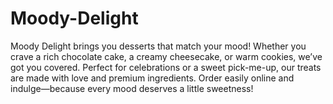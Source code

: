 # Moody-Delight
Moody Delight brings you desserts that match your mood! Whether you crave a rich chocolate cake, a creamy cheesecake, or warm cookies, we’ve got you covered. Perfect for celebrations or a sweet pick-me-up, our treats are made with love and premium ingredients. Order easily online and indulge—because every mood deserves a little sweetness!
